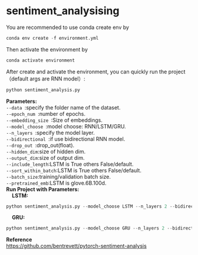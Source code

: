 # sentiment_analysising
You are recommended to use conda create env by   
  ```python
  conda env create -f environment.yml
  ```  
Then activate the environment  by   
  ```Python 
  conda activate environment
  ```

  After create and activate the environment, you can quickly run the project（default args are RNN model）:  
  ```Python   
  python sentiment_analysis.py 
  ```  
  
**Parameters:**  
  ```--data ```:specify the folder name of the dataset.  
  ```--epoch_num ```:number of epochs.  
  ```--embedding_size ```:Size of embeddings.  
  ```--model_choose ```:model choose: RNN/LSTM/GRU.   
  ```--n_layers ```:specify the model layer.  
  ```--bidirectional ```:if use bidirectional RNN model.     
  ```--drop_out ```:drop_out(float).  
  ```--hidden_dim```:size of hidden dim.   
  ```--output_dim```:size of output dim.  
  ```--include_length```:LSTM is True others False/default.  
  ```--sort_within_batch```:LSTM is True others False/default.  
  ```--batch_size```:training/validation batch size.  
  ```--pretrained_emb```:LSTM is glove.6B.100d.   
**Run Project with Parameters:**  
&nbsp;&nbsp;&nbsp;&nbsp;**LSTM:**  
  ```Python
  python sentiment_analysis.py --model_choose LSTM --n_layers 2 --bidirectional True --drop_out 0.5 --include_length True --sort_within_batch True --pretrained_emb glove.6B.100d 
  ```  
&nbsp;&nbsp;&nbsp;&nbsp;**GRU:**  
  ```Python
  python sentiment_analysis.py --model_choose GRU --n_layers 2 --bidirectional True --drop_out 0.25 
  ```   
  
**Reference**  
<https://github.com/bentrevett/pytorch-sentiment-analysis>
  

  
 
  
